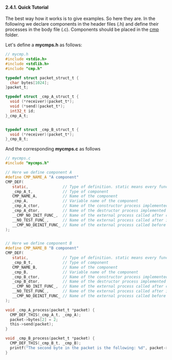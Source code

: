 
#### 2.4.1. Quick Tutorial

The best way how it works is to give examples. So here they are.
In the following we declare components in the header files (.h) and define their processes in the body file (.c). Components should be placed in the [cmp](https://github.com/balazskreith/devclego/tree/master/src/cmp) folder.

Let's define a **mycmps.h** as follows:

```C
// mycmp.h
#include <stdio.h>
#include <stdlib.h>
#include "cmp.h"

typedef struct packet_struct_t {
  char bytes[1024];
}packet_t;

typedef struct _cmp_A_struct_t {
  void (*receiver)(packet_t*);
  void (*send)(packet_t*);
  int32_t id;
}_cmp_A_t;


typedef struct _cmp_B_struct_t {
  void (*receiver)(packet_t*);
}_cmp_B_t;
```

And the corresponding **mycmps.c** as follows

```C
// mycmps.c
#include "mycmps.h"

// Here we define component A
#define CMP_NAME_A "A component"
CMP_DEF(
   static,               // Type of definition. static means every function marked as static
   _cmp_A_t,             // Type of component
   CMP_NAME_A,           // Name of the component
   _cmp_A,               // Variable name of the component
   _cmp_A_ctor,          // Name of the constructor process implemented automatically
   _cmp_A_dtor,          // Name of the destructor process implemented automatically
   __CMP_NO_INIT_FUNC_,  // Name of the external process called after construction
   __NO_TEST_FUNC_,      // Name of the external process called after initialization
   __CMP_NO_DEINIT_FUNC_ // Name of the external process called before destruction
);


// Here we define component B
#define CMP_NAME_B "B component"
CMP_DEF(
   static,               // Type of definition. static means every function marked as static
   _cmp_B_t,             // Type of component
   CMP_NAME_B,           // Name of the component
   _cmp_B,               // Variable name of the component
   _cmp_B_ctor,          // Name of the constructor process implemented automatically
   _cmp_B_dtor,          // Name of the destructor process implemented automatically
   __CMP_NO_INIT_FUNC_,  // Name of the external process called after construction
   __NO_TEST_FUNC_,      // Name of the external process called after initialization
   __CMP_NO_DEINIT_FUNC_ // Name of the external process called before destruction
);

void _cmp_A_process(packet_t *packet) {
  CMP_DEF_THIS(_cmp_A_t, _cmp_A);
  packet->bytes[2] = 2;
  this->send(packet);
}

void _cmp_B_process(packet_t *packet) {
  CMP_DEF_THIS(_cmp_B_t, _cmp_B);
  printf("The second byte in the packet is the following: %d", packet->bytes[2]);
}
```
